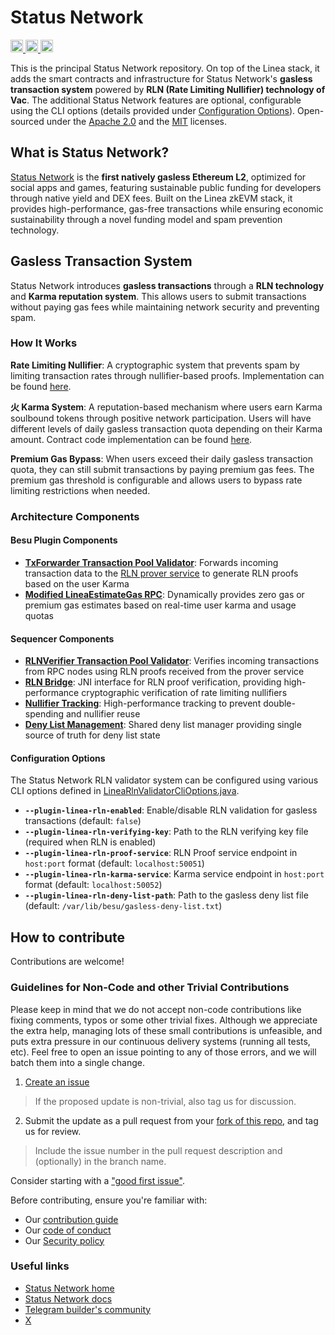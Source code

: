 # Status Network

<a href="https://x.com/StatusL2">
  <img src="https://img.shields.io/badge/X-%23000000.svg?style=for-the-badge&logo=X&logoColor=white" alt="X Follow" height="20">
</a>
<a href="https://github.com/status-im/status-network-monorepo/blob/main/LICENSE-APACHE">
  <img src="https://img.shields.io/badge/License-Apache%202.0-blue.svg" alt="Apache 2.0 License" height="20">
</a>
<a href="https://github.com/status-im/status-network-monorepo/blob/main/LICENSE-MIT">
  <img src="https://img.shields.io/badge/License-MIT-blue.svg" alt="MIT License" height="20">
</a>

This is the principal Status Network repository. 
On top of the Linea stack, it adds the smart contracts and infrastructure for Status Network's **gasless transaction system** powered by **RLN (Rate Limiting Nullifier) technology of Vac**. 
The additional Status Network features are optional, configurable using the CLI options (details provided under [Configuration Options](#configuration-options)).
Open-sourced under the [Apache 2.0](LICENSE-APACHE) and the [MIT](LICENSE-MIT) licenses.

## What is Status Network?

[Status Network](https://status.network) is the **first natively gasless Ethereum L2**, optimized for social apps and games, featuring sustainable public funding for developers through native yield and DEX fees. Built on the Linea zkEVM stack, it provides high-performance, gas-free transactions while ensuring economic sustainability through a novel funding model and spam prevention technology.

## Gasless Transaction System

Status Network introduces **gasless transactions** through a **RLN technology** and **Karma reputation system**. This allows users to submit transactions without paying gas fees while maintaining network security and preventing spam.

### How It Works

**Rate Limiting Nullifier**: A cryptographic system that prevents spam by limiting transaction rates through nullifier-based proofs. Implementation can be found [here](https://github.com/vacp2p/zerokit).

**火 Karma System**: A reputation-based mechanism where users earn Karma soulbound tokens through positive network participation. Users will have different levels of daily gasless transaction quota depending on their Karma amount. Contract code implementation can be found [here](https://github.com/vacp2p/staking-reward-streamer).

**Premium Gas Bypass**: When users exceed their daily gasless transaction quota, they can still submit transactions by paying premium gas fees. The premium gas threshold is configurable and allows users to bypass rate limiting restrictions when needed.

### Architecture Components

#### Besu Plugin Components
- [**TxForwarder Transaction Pool Validator**](besu-plugins/linea-sequencer/sequencer/src/main/java/net/consensys/linea/sequencer/txpoolvalidation/validators/RlnProverForwarderValidator.java): Forwards incoming transaction data to the [RLN prover service](https://github.com/vacp2p/status-rln-prover) to generate RLN proofs based on the user Karma
- [**Modified LineaEstimateGas RPC**](besu-plugins/linea-sequencer/sequencer/src/main/java/net/consensys/linea/rpc/methods/LineaEstimateGas.java): Dynamically provides zero gas or premium gas estimates based on real-time user karma and usage quotas

#### Sequencer Components
- [**RLNVerifier Transaction Pool Validator**](besu-plugins/linea-sequencer/sequencer/src/main/java/net/consensys/linea/sequencer/txpoolvalidation/validators/RlnVerifierValidator.java): Verifies incoming transactions from RPC nodes using RLN proofs received from the prover service
- [**RLN Bridge**](besu-plugins/linea-sequencer/sequencer/src/main/rust/rln_bridge/src/lib.rs): JNI interface for RLN proof verification, providing high-performance cryptographic verification of rate limiting nullifiers
- [**Nullifier Tracking**](besu-plugins/linea-sequencer/sequencer/src/main/java/net/consensys/linea/sequencer/txpoolvalidation/shared/NullifierTracker.java): High-performance tracking to prevent double-spending and nullifier reuse
- [**Deny List Management**](besu-plugins/linea-sequencer/sequencer/src/main/java/net/consensys/linea/sequencer/txpoolvalidation/shared/DenyListManager.java): Shared deny list manager providing single source of truth for deny list state

#### Configuration Options

The Status Network RLN validator system can be configured using various CLI options defined in [LineaRlnValidatorCliOptions.java](besu-plugins/linea-sequencer/sequencer/src/main/java/net/consensys/linea/config/LineaRlnValidatorCliOptions.java).

- **`--plugin-linea-rln-enabled`**: Enable/disable RLN validation for gasless transactions (default: `false`)
- **`--plugin-linea-rln-verifying-key`**: Path to the RLN verifying key file (required when RLN is enabled)
- **`--plugin-linea-rln-proof-service`**: RLN Proof service endpoint in `host:port` format (default: `localhost:50051`)
- **`--plugin-linea-rln-karma-service`**: Karma service endpoint in `host:port` format (default: `localhost:50052`)
- **`--plugin-linea-rln-deny-list-path`**: Path to the gasless deny list file (default: `/var/lib/besu/gasless-deny-list.txt`)

## How to contribute

Contributions are welcome!

### Guidelines for Non-Code and other Trivial Contributions
Please keep in mind that we do not accept non-code contributions like fixing comments, typos or some other trivial fixes. Although we appreciate the extra help, managing lots of these small contributions is unfeasible, and puts extra pressure in our continuous delivery systems (running all tests, etc). Feel free to open an issue pointing to any of those errors, and we will batch them into a single change.

1. [Create an issue](https://github.com/status-im/status-network-monorepo/issues)
> If the proposed update is non-trivial, also tag us for discussion.
2. Submit the update as a pull request from your [fork of this repo](https://github.com/status-im/status-network-monorepo/fork), and tag us for review.
> Include the issue number in the pull request description and (optionally) in the branch name.

Consider starting with a ["good first issue"](https://github.com/status-im/status-network-monorepo/issues?q=is%3Aissue+is%3Aopen+label%3A%22good+first+issue%22).

Before contributing, ensure you're familiar with:

- Our [contribution guide](docs/contribute.md)
- Our [code of conduct](docs/code-of-conduct.md)
- Our [Security policy](docs/security.md)

### Useful links

- [Status Network home](https://status.network)
- [Status Network docs](https://docs.status.network)
- [Telegram builder's community](https://t.me/statusl2)
- [X](https://x.com/StatusL2)
